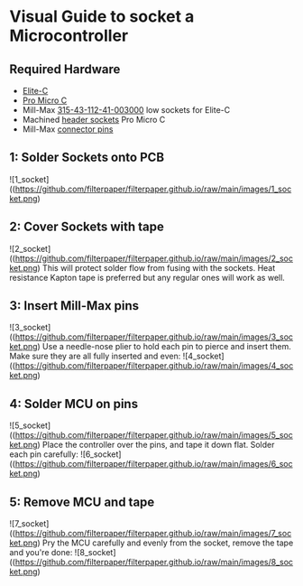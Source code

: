 # Visual Guide to socket a Microcontroller
## Required Hardware
* [Elite-C](https://boardsource.xyz/store/5ef67ea66786dc1e65a80708)
* [Pro Micro C](https://www.aliexpress.com/item/1005003230811462.html)
* Mill-Max [315-43-112-41-003000](https://www.digikey.com/en/products/detail/315-43-112-41-003000/ED4764-12-ND/4455232) low sockets for Elite-C
* Machined [header sockets](https://www.aliexpress.com/item/32852480645.html) Pro Micro C
* Mill-Max [connector pins](https://www.digikey.com/product-detail/en/3320-0-00-15-00-00-03-0/ED1134-ND/4147392)

## 1: Solder Sockets onto PCB
![1_socket]((https://github.com/filterpaper/filterpaper.github.io/raw/main/images/1_socket.png)

## 2: Cover Sockets with tape
![2_socket]((https://github.com/filterpaper/filterpaper.github.io/raw/main/images/2_socket.png)
This will protect solder flow from fusing with the sockets. Heat resistance Kapton tape is preferred but any regular ones will work as well.

## 3: Insert Mill-Max pins
![3_socket]((https://github.com/filterpaper/filterpaper.github.io/raw/main/images/3_socket.png)
Use a needle-nose plier to hold each pin to pierce and insert them. Make sure they are all fully inserted and even: 
![4_socket]((https://github.com/filterpaper/filterpaper.github.io/raw/main/images/4_socket.png)

## 4: Solder MCU on pins
![5_socket]((https://github.com/filterpaper/filterpaper.github.io/raw/main/images/5_socket.png)
Place the controller over the pins, and tape it down flat. Solder each pin carefully:
![6_socket]((https://github.com/filterpaper/filterpaper.github.io/raw/main/images/6_socket.png)

## 5: Remove MCU and tape
![7_socket]((https://github.com/filterpaper/filterpaper.github.io/raw/main/images/7_socket.png)
Pry the MCU carefully and evenly from the socket, remove the tape and you're done:
![8_socket]((https://github.com/filterpaper/filterpaper.github.io/raw/main/images/8_socket.png)

